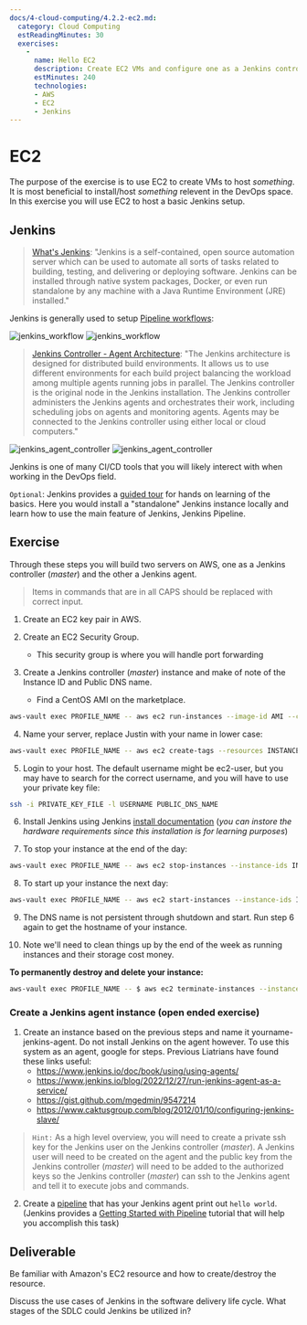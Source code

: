```yaml
---
docs/4-cloud-computing/4.2.2-ec2.md:
  category: Cloud Computing
  estReadingMinutes: 30
  exercises:
    -
      name: Hello EC2
      description: Create EC2 VMs and configure one as a Jenkins controller server and the other as a Jenkins agent registered to the server.
      estMinutes: 240
      technologies:
      - AWS
      - EC2
      - Jenkins
---
```


# EC2

The purpose of the exercise is to use EC2 to create VMs to host *something*. It is most beneficial to install/host *something* relevent in the DevOps space. In this exercise you will use EC2 to host a basic Jenkins setup.

## Jenkins

> [What's Jenkins](https://www.jenkins.io): "Jenkins is a self-contained, open source automation server which can be used to automate all sorts of tasks related to building, testing, and delivering or deploying software. Jenkins can be installed through native system packages, Docker, or even run standalone by any machine with a Java Runtime Environment (JRE) installed."

Jenkins is generally used to setup [Pipeline workflows](https://docs.cloudbees.com/docs/cloudbees-ci/latest/pipelines/):

![jenkins_workflow](./img4/cloudbees_jenkins_workflow.png ':class=dark-mode-img-center :alt= cluster image; dark mode')
![jenkins_workflow](./img4/cloudbees_jenkins_workflow.png ':class=light-mode-img-center :alt= cluster image; light mode')

> [Jenkins Controller - Agent Architecture](https://www.jenkins.io/doc/book/using/using-agents/): "The Jenkins architecture is designed for distributed build environments. It allows us to use different environments for each build project balancing the workload among multiple agents running jobs in parallel. The Jenkins controller is the original node in the Jenkins installation. The Jenkins controller administers the Jenkins agents and orchestrates their work, including scheduling jobs on agents and monitoring agents. Agents may be connected to the Jenkins controller using either local or cloud computers."

![jenkins_agent_controller](./img4/jenkins-agent-controller.png ':class=dark-mode-img-center :alt= cluster image; dark mode')
![jenkins_agent_controller](./img4/jenkins-agent-controller.png ':class=light-mode-img-center :alt= cluster image; light mode')

Jenkins is one of many CI/CD tools that you will likely interect with when working in the DevOps field.

`Optional`: Jenkins provides a [guided tour](https://www.jenkins.io/doc/pipeline/tour/getting-started/) for hands on learning of the basics. Here you would install a "standalone" Jenkins instance locally and learn how to use the main feature of Jenkins, Jenkins Pipeline.

## Exercise

Through these steps you will build two servers on AWS, one as a Jenkins controller (*master*) and the other a Jenkins agent.

> Items in commands that are in all CAPS should be replaced with correct input.

1. Create an EC2 key pair in AWS.

2. Create an EC2 Security Group.

   - This security group is where you will handle port forwarding

3. Create a Jenkins controller (*master*) instance and make of note of the Instance ID and Public DNS name.

   - Find a CentOS AMI on the marketplace.

```bash
aws-vault exec PROFILE_NAME -- aws ec2 run-instances --image-id AMI --count 1 --instance-type t2.micro --key-name KEY_PAIR_NAME --security-groups SECURITY_GROUP
```

4. Name your server, replace Justin with your name in lower case:

```bash
aws-vault exec PROFILE_NAME -- aws ec2 create-tags --resources INSTANCE_ID --tags "Key=Name,Value=justin-jenkins-controller"
```

5. Login to your host. The default username might be ec2-user, but you may have to search for the correct username, and you will have to use your private key file:

```bash
ssh -i PRIVATE_KEY_FILE -l USERNAME PUBLIC_DNS_NAME
```

6. Install Jenkins using Jenkins [install documentation](https://www.jenkins.io/doc/book/installing/linux/) (*you can instore the hardware requirements since this installation is for learning purposes*)

7. To stop your instance at the end of the day:

```bash
aws-vault exec PROFILE_NAME -- aws ec2 stop-instances --instance-ids INSTANCE_ID
```

8. To start up your instance the next day:

```bash
aws-vault exec PROFILE_NAME -- aws ec2 start-instances --instance-ids INSTANCE_ID
```

9. The DNS name is not persistent through shutdown and start. Run step 6 again to get the hostname of your instance.

10. Note we'll need to clean things up by the end of the week as running instances and their storage cost money.

**To permanently destroy and delete your instance:**

```bash
aws-vault exec PROFILE_NAME -- $ aws ec2 terminate-instances --instance-ids INSTANCE_ID
```

### Create a Jenkins agent instance (open ended exercise)

1. Create an instance based on the previous steps and name it yourname-jenkins-agent. Do not install Jenkins on the agent however. To use this system as an agent, google for steps. Previous Liatrians have found these links useful:
   - <https://www.jenkins.io/doc/book/using/using-agents/>
   - <https://www.jenkins.io/blog/2022/12/27/run-jenkins-agent-as-a-service/>
   - <https://gist.github.com/mgedmin/9547214>
   - <https://www.caktusgroup.com/blog/2012/01/10/configuring-jenkins-slave/>
> `Hint:` As a high level overview, you will need to create a private ssh key for the Jenkins user on the Jenkins controller (*master*). A Jenkins user will need to be created on the agent and the public key from the Jenkins controller (*master*) will need to be added to the authorized keys so the Jenkins controller (*master*) can ssh to the Jenkins agent and tell it to execute jobs and commands.
2. Create a [pipeline](https://www.jenkins.io/doc/book/pipeline/) that has your Jenkins agent print out `hello world`. (Jenkins provides a [Getting Started with Pipeline](https://www.jenkins.io/doc/book/pipeline/getting-started/#through-the-classic-ui) tutorial that will help you accomplish this task)

## Deliverable

Be familiar with Amazon's EC2 resource and how to create/destroy the resource.

Discuss the use cases of Jenkins in the software delivery life cycle. What stages of the SDLC could Jenkins be utilized in?
